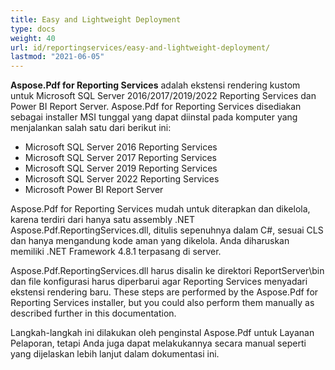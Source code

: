 ```yaml
---
title: Easy and Lightweight Deployment
type: docs
weight: 40
url: id/reportingservices/easy-and-lightweight-deployment/
lastmod: "2021-06-05"
---
```


**Aspose.Pdf for Reporting Services** adalah ekstensi rendering kustom untuk Microsoft SQL Server 2016/2017/2019/2022 Reporting Services dan Power BI Report Server. Aspose.Pdf for Reporting Services disediakan sebagai installer MSI tunggal yang dapat diinstal pada komputer yang menjalankan salah satu dari berikut ini:

- Microsoft SQL Server 2016 Reporting Services  
- Microsoft SQL Server 2017 Reporting Services  
- Microsoft SQL Server 2019 Reporting Services  
- Microsoft SQL Server 2022 Reporting Services  
- Microsoft Power BI Report Server
 
Aspose.Pdf for Reporting Services mudah untuk diterapkan dan dikelola, karena terdiri dari hanya satu assembly .NET Aspose.Pdf.ReportingServices.dll, ditulis sepenuhnya dalam C#, sesuai CLS dan hanya mengandung kode aman yang dikelola. Anda diharuskan memiliki .NET Framework 4.8.1 terpasang di server.

Aspose.Pdf.ReportingServices.dll harus disalin ke direktori ReportServer\bin dan file konfigurasi harus diperbarui agar Reporting Services menyadari ekstensi rendering baru. These steps are performed by the Aspose.Pdf for Reporting Services installer, but you could also perform them manually as described further in this documentation.

Langkah-langkah ini dilakukan oleh penginstal Aspose.Pdf untuk Layanan Pelaporan, tetapi Anda juga dapat melakukannya secara manual seperti yang dijelaskan lebih lanjut dalam dokumentasi ini.